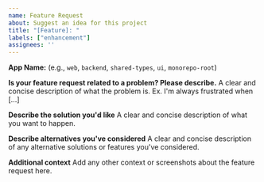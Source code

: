 ```yaml
---
name: Feature Request
about: Suggest an idea for this project
title: "[Feature]: "
labels: ["enhancement"]
assignees: ''
---
```


**App Name:** (e.g., `web`, `backend`, `shared-types`, `ui`, `monorepo-root`)

**Is your feature request related to a problem? Please describe.**
A clear and concise description of what the problem is. Ex. I'm always frustrated when [...]

**Describe the solution you'd like**
A clear and concise description of what you want to happen.

**Describe alternatives you've considered**
A clear and concise description of any alternative solutions or features you've considered.

**Additional context**
Add any other context or screenshots about the feature request here.